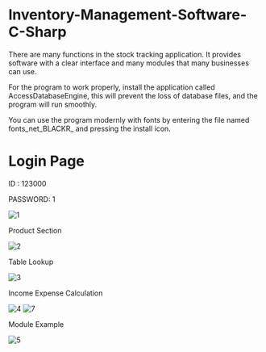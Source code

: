# Inventory-Management-Software-C-Sharp
There are many functions in the stock tracking application. It provides software with a clear interface and many modules that many businesses can use.

For the program to work properly, install the application called AccessDatabaseEngine, this will prevent the loss of database files,
and the program will run smoothly.

You can use the program modernly with fonts by entering the file named fonts_net_BLACKR_ and pressing the install icon.

# Login Page

ID : 123000

PASSWORD: 1	

![1](https://user-images.githubusercontent.com/100594545/215272947-0d31e571-1d64-4711-9db8-eb614e65eeee.PNG)

Product Section

![2](https://user-images.githubusercontent.com/100594545/215272950-53d5f7fa-6787-4ee2-ade8-a4351b638671.PNG)


Table Lookup

![3](https://user-images.githubusercontent.com/100594545/215272951-f581d1eb-c566-4006-9323-11233d95a755.PNG)


Income Expense Calculation

![4](https://user-images.githubusercontent.com/100594545/215272952-3d3ed256-408f-484c-8df1-c808960d5751.PNG)
![7](https://user-images.githubusercontent.com/100594545/215272957-9e76f1ee-9c16-414a-a718-c7e5f2ee2165.PNG)

Module Example

![5](https://user-images.githubusercontent.com/100594545/215272953-b963fa7c-8be7-4320-96b8-af98f5ffb4ec.PNG)







